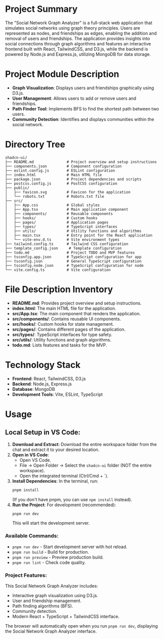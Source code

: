 # Project Summary
The "Social Network Graph Analyzer" is a full-stack web application that simulates social networks using graph theory principles. Users are represented as nodes, and friendships as edges, enabling the addition and removal of users and friendships. The application provides insights into social connections through graph algorithms and features an interactive frontend built with React, TailwindCSS, and D3.js, while the backend is powered by Node.js and Express.js, utilizing MongoDB for data storage.

# Project Module Description
- **Graph Visualization**: Displays users and friendships graphically using D3.js.
- **User Management**: Allows users to add or remove users and friendships.
- **Path Finder Tool**: Implements BFS to find the shortest path between two users.
- **Community Detection**: Identifies and displays communities within the social network.

# Directory Tree
```
shadcn-ui/
├── README.md               # Project overview and setup instructions
├── components.json         # Component configuration
├── eslint.config.js        # ESLint configuration
├── index.html              # Main HTML file
├── package.json            # Project dependencies and scripts
├── postcss.config.js       # PostCSS configuration
├── public/
│   ├── favicon.svg         # Favicon for the application
│   └── robots.txt          # Robots.txt file
├── src/
│   ├── App.css             # Global styles
│   ├── App.tsx             # Main application component
│   ├── components/         # Reusable components
│   ├── hooks/              # Custom hooks
│   ├── pages/              # Application pages
│   ├── types/              # TypeScript interfaces
│   ├── utils/              # Utility functions and algorithms
│   ├── main.tsx            # Entry point for the React application
│   └── vite-env.d.ts       # Vite environment types
├── tailwind.config.ts      # Tailwind CSS configuration
├── template_config.json     # Template configuration
├── todo.md                 # Project TODO and MVP features
├── tsconfig.app.json       # TypeScript configuration for app
├── tsconfig.json           # General TypeScript configuration
├── tsconfig.node.json      # TypeScript configuration for node
└── vite.config.ts          # Vite configuration
```

# File Description Inventory
- **README.md**: Provides project overview and setup instructions.
- **index.html**: The main HTML file for the application.
- **src/App.tsx**: The main component that renders the application.
- **src/components/**: Contains reusable UI components.
- **src/hooks/**: Custom hooks for state management.
- **src/pages/**: Contains different pages of the application.
- **src/types/**: TypeScript interfaces for type safety.
- **src/utils/**: Utility functions and graph algorithms.
- **todo.md**: Lists features and tasks for the MVP.

# Technology Stack
- **Frontend**: React, TailwindCSS, D3.js
- **Backend**: Node.js, Express.js
- **Database**: MongoDB
- **Development Tools**: Vite, ESLint, TypeScript

# Usage
## Local Setup in VS Code:
1. **Download and Extract**: Download the entire workspace folder from the chat and extract it to your desired location.
2. **Open in VS Code**:
   - Open VS Code.
   - File → Open Folder → Select the `shadcn-ui` folder (NOT the entire workspace).
   - Open the integrated terminal (Ctrl/Cmd + `).
3. **Install Dependencies**: In the terminal, run:
   ```bash
   pnpm install
   ```
   (If you don't have pnpm, you can use `npm install` instead).
4. **Run the Project**: For development (recommended):
   ```bash
   pnpm run dev
   ```
   This will start the development server.

### Available Commands:
- `pnpm run dev` - Start development server with hot reload.
- `pnpm run build` - Build for production.
- `pnpm run preview` - Preview production build.
- `pnpm run lint` - Check code quality.

### Project Features:
This Social Network Graph Analyzer includes:
- Interactive graph visualization using D3.js.
- User and friendship management.
- Path finding algorithms (BFS).
- Community detection.
- Modern React + TypeScript + TailwindCSS interface.

The browser will automatically open when you run `pnpm run dev`, displaying the Social Network Graph Analyzer interface.
